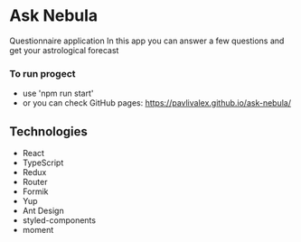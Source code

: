 # Ask Nebula

Questionnaire application
In this app you can answer a few questions and get your astrological forecast

### To run progect

- use 'npm run start'
- or you can check GitHub pages: https://pavlivalex.github.io/ask-nebula/

## Technologies

- React
- TypeScript
- Redux
- Router
- Formik
- Yup
- Ant Design
- styled-components
- moment
